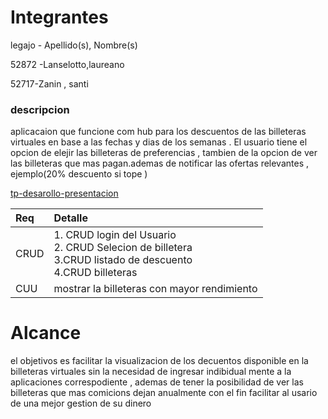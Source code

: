 # Integrantes

legajo - Apellido(s), Nombre(s)

52872 -Lanselotto,laureano

52717-Zanin , santi

### descripcion

aplicacaion que funcione com hub para los descuentos de las billeteras virtuales en base a las fechas y dias de los semanas . El usuario tiene el opcion de elejir las billeteras de preferencias , tambien de la opcion de ver las billeteras que mas pagan.ademas de notificar las ofertas relevantes , ejemplo(20% descuento si tope )

[tp-desarollo-presentacion](https://github.com/user-attachments/assets/ada48a43-4774-4326-833c-0a9c4fa79927)

|Req|Detalle|
|:-|:-|
|CRUD |1. CRUD login del Usuario<br>2. CRUD Selecion de billetera<br>3.CRUD listado de descuento<br>4.CRUD billeteras|
|CUU | mostrar la billeteras con mayor rendimiento |

# Alcance 

el objetivos es facilitar la visualizacion de los decuentos disponible en la billeteras virtuales sin la necesidad de ingresar indibidual mente a la aplicaciones correspodiente , ademas de tener la posibilidad de ver las billeteras que mas comicions dejan anualmente con el fin facilitar al usario de una mejor gestion de su dinero

